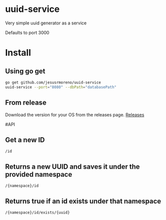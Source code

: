 # uuid-service
Very simple uuid generator as a service

Defaults to port 3000
# Install
## Using go get
```bash
go get github.com/jesusrmoreno/uuid-service
uuid-service --port="8080" --dbPath="databasePath"
```
## From release
Download the version for your OS from the releases page.
[Releases](https://github.com/jesusrmoreno/uuid-service/releases)

#API

## Get a new ID
```
/id
```
## Returns a new UUID and saves it under the provided namespace
```
/{namespace}/id
```

## Returns true if an id exists under that namespace
```
/{namespace}/id/exists/{uuid}
```
